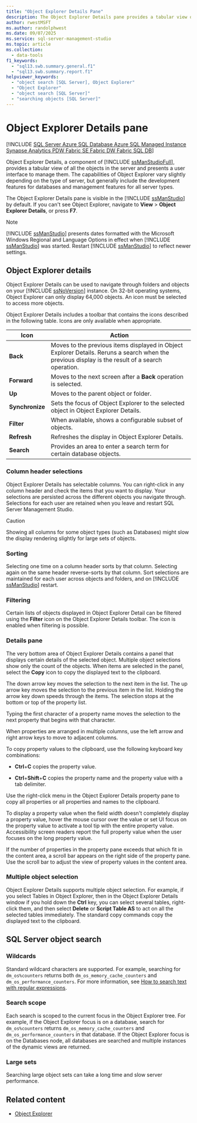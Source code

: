 ```yaml
---
title: "Object Explorer Details Pane"
description: The Object Explorer Details pane provides a tabular view of all the objects in the server and presents a user interface to manage them.
author: rwestMSFT
ms.author: randolphwest
ms.date: 09/07/2025
ms.service: sql-server-management-studio
ms.topic: article
ms.collection:
  - data-tools
f1_keywords:
  - "sql13.swb.summary.general.f1"
  - "sql13.swb.summary.report.f1"
helpviewer_keywords:
  - "object search [SQL Server], Object Explorer"
  - "Object Explorer"
  - "object search [SQL Server]"
  - "searching objects [SQL Server]"
---
```

# Object Explorer Details pane

[!INCLUDE [SQL Server Azure SQL Database Azure SQL Managed Instance Synapse Analytics PDW Fabric SE Fabric DW Fabric SQL DB](../includes/applies-to-version/sql-asdb-asdbmi-asa-pdw-fabricse-fabricdw-fabricsqldb.md)]

Object Explorer Details, a component of [!INCLUDE [ssManStudioFull](../includes/ssmanstudiofull-md.md)], provides a tabular view of all the objects in the server and presents a user interface to manage them. The capabilities of Object Explorer vary slightly depending on the type of server, but generally include the development features for databases and management features for all server types.

The Object Explorer Details pane is visible in the [!INCLUDE [ssManStudio](../includes/ssmanstudio-md.md)] by default. If you can't see Object Explorer, navigate to **View** > **Object Explorer Details**, or press **F7**.

> [!NOTE]  
> [!INCLUDE [ssManStudio](../includes/ssmanstudio-md.md)] presents dates formatted with the Microsoft Windows Regional and Language Options in effect when [!INCLUDE [ssManStudio](../includes/ssmanstudio-md.md)] was started. Restart [!INCLUDE [ssManStudio](../includes/ssmanstudio-md.md)] to reflect newer settings.

## Object Explorer details

Object Explorer Details can be used to navigate through folders and objects on your [!INCLUDE [ssNoVersion](../includes/ssnoversion-md.md)] instance. On 32-bit operating systems, Object Explorer can only display 64,000 objects. An icon must be selected to access more objects.

Object Explorer Details includes a toolbar that contains the icons described in the following table. Icons are only available when appropriate.

| Icon | Action |
| --- | --- |
| **Back** | Moves to the previous items displayed in Object Explorer Details. Reruns a search when the previous display is the result of a search operation. |
| **Forward** | Moves to the next screen after a **Back** operation is selected. |
| **Up** | Moves to the parent object or folder. |
| **Synchronize** | Sets the focus of Object Explorer to the selected object in Object Explorer Details. |
| **Filter** | When available, shows a configurable subset of objects. |
| **Refresh** | Refreshes the display in Object Explorer Details. |
| **Search** | Provides an area to enter a search term for certain database objects. |

### Column header selections

Object Explorer Details has selectable columns. You can right-click in any column header and check the items that you want to display. Your selections are persisted across the different objects you navigate through. Selections for each user are retained when you leave and restart SQL Server Management Studio.

> [!CAUTION]  
> Showing all columns for some object types (such as Databases) might slow the display rendering slightly for large sets of objects.

### Sorting

Selecting one time on a column header sorts by that column. Selecting again on the same header reverse-sorts by that column. Sort selections are maintained for each user across objects and folders, and on [!INCLUDE [ssManStudio](../includes/ssmanstudio-md.md)] restart.

### Filtering

Certain lists of objects displayed in Object Explorer Detail can be filtered using the **Filter** icon on the Object Explorer Details toolbar. The icon is enabled when filtering is possible.

### Details pane

The very bottom area of Object Explorer Details contains a panel that displays certain details of the selected object. Multiple object selections show only the count of the objects. When items are selected in the panel, select the **Copy** icon to copy the displayed text to the clipboard.

The down arrow key moves the selection to the next item in the list. The up arrow key moves the selection to the previous item in the list. Holding the arrow key down speeds through the items. The selection stops at the bottom or top of the property list.

Typing the first character of a property name moves the selection to the next property that begins with that character.

When properties are arranged in multiple columns, use the left arrow and right arrow keys to move to adjacent columns.

To copy property values to the clipboard, use the following keyboard key combinations:

- **Ctrl**+**C** copies the property value.

- **Ctrl**+**Shift**+**C** copies the property name and the property value with a tab delimiter.

Use the right-click menu in the Object Explorer Details property pane to copy all properties or all properties and names to the clipboard.

To display a property value when the field width doesn't completely display a property value, hover the mouse cursor over the value or set UI focus on the property value to activate a tool tip with the entire property value. Accessibility screen readers report the full property value when the user focuses on the long property value.

If the number of properties in the property pane exceeds that which fit in the content area, a scroll bar appears on the right side of the property pane. Use the scroll bar to adjust the view of property values in the content area.

### Multiple object selection

Object Explorer Details supports multiple object selection. For example, if you select Tables in Object Explorer, then in the Object Explorer Details window if you hold down the **Ctrl** key, you can select several tables, right-click them, and then select **Delete** or **Script Table AS** to act on all the selected tables immediately. The standard copy commands copy the displayed text to the clipboard.

## SQL Server object search

### Wildcards

Standard wildcard characters are supported. For example, searching for `dm_os%counters` returns both `dm_os_memory_cache_counters` and `dm_os_performance_counters`. For more information, see [How to search text with regular expressions](../scripting/search-text-with-regular-expressions.md).

### Search scope

Each search is scoped to the current focus in the Object Explorer tree. For example, if the Object Explorer focus is on a database, search for `dm_os%counters` returns `dm_os_memory_cache_counters` and `dm_os_performance_counters` in that database. If the Object Explorer focus is on the Databases node, all databases are searched and multiple instances of the dynamic views are returned.

### Large sets

Searching large object sets can take a long time and slow server performance.

## Related content

- [Object Explorer](object-explorer.md)
